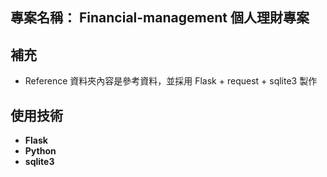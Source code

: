 ## 專案名稱： Financial-management 個人理財專案

## 補充

- Reference 資料夾內容是參考資料，並採用 Flask + request + sqlite3 製作

## 使用技術

- **Flask**
- **Python**
- **sqlite3**

